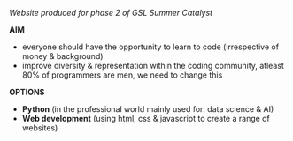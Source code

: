 *Website produced for phase 2 of GSL Summer Catalyst*

**AIM**
- everyone should have the opportunity to learn to code (irrespective of money & background)
- improve diversity & representation within the coding community, atleast 80% of programmers are men, we need to change this

**OPTIONS**
- **Python** (in the professional world mainly used for: data science & AI)
- **Web development** (using html, css & javascript to create a range of websites)
